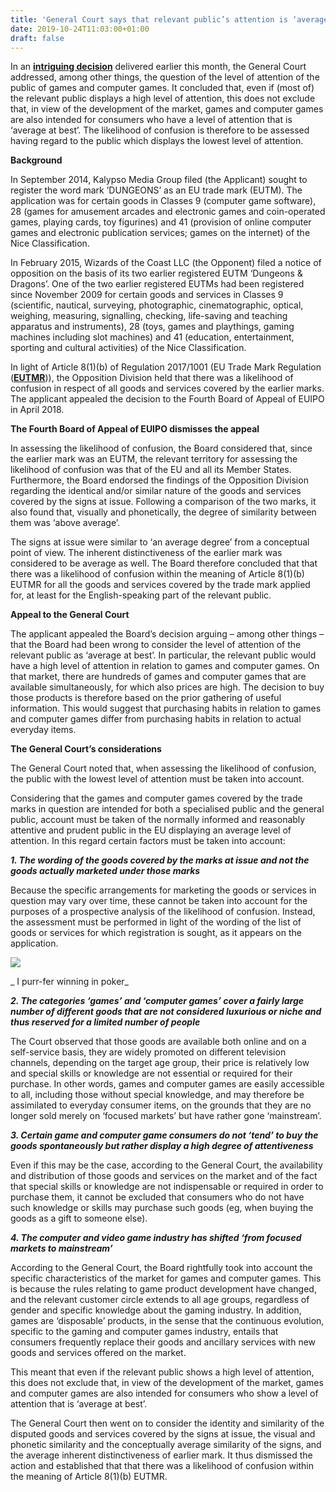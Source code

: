```yaml
---
title: 'General Court says that relevant public’s attention is ‘average at best’ when assessing likelihood of confusion relating to games and computer games (so that DUNGEONS is confusingly similar to DUNGEONS AND DRAGONS)'
date: 2019-10-24T11:03:00+01:00
draft: false
---
```


In an [**intriguing decision**](http://curia.europa.eu/juris/document/document.jsf?text=&docid=218927&pageIndex=0&doclang=EN&mode=lst&dir=&occ=first&part=1&cid=6853236) delivered earlier this month, the General Court addressed, among other things, the question of the level of attention of the public of games and computer games. It concluded that, even if (most of) the relevant public displays a high level of attention, this does not exclude that, in view of the development of the market, games and computer games are also intended for consumers who have a level of attention that is ‘average at best’. The likelihood of confusion is therefore to be assessed having regard to the public which displays the lowest level of attention.

  

**Background**

  

In September 2014, Kalypso Media Group filed (the Applicant) sought to register the word mark ’DUNGEONS’ as an EU trade mark (EUTM). The application was for certain goods in Classes 9 (computer game software), 28 (games for amusement arcades and electronic games and coin-operated games, playing cards, toy figurines) and 41 (provision of online computer games and electronic publication services; games on the internet) of the Nice Classification.

  

In February 2015, Wizards of the Coast LLC (the Opponent) filed a notice of opposition on the basis of its two earlier registered EUTM ‘Dungeons & Dragons’. One of the two earlier registered EUTMs had been registered since November 2009 for certain goods and services in Classes 9 (scientific, nautical, surveying, photographic, cinematographic, optical, weighing, measuring, signalling, checking, life-saving and teaching apparatus and instruments), 28 (toys, games and playthings, gaming machines including slot machines) and 41 (education, entertainment, sporting and cultural activities) of the Nice Classification.

  

In light of Article 8(1)(b) of Regulation 2017/1001 (EU Trade Mark Regulation ([**EUTMR**](https://eur-lex.europa.eu/legal-content/EN/TXT/PDF/?uri=CELEX:32017R1001&rid=3))), the Opposition Division held that there was a likelihood of confusion in respect of all goods and services covered by the earlier marks. The applicant appealed the decision to the Fourth Board of Appeal of EUIPO in April 2018.

  

**The Fourth Board of Appeal of EUIPO dismisses the appeal**

  

In assessing the likelihood of confusion, the Board considered that, since the earlier mark was an EUTM, the relevant territory for assessing the likelihood of confusion was that of the EU and all its Member States. Furthermore, the Board endorsed the findings of the Opposition Division regarding the identical and/or similar nature of the goods and services covered by the signs at issue. Following a comparison of the two marks, it also found that, visually and phonetically, the degree of similarity between them was ‘above average’.

  

The signs at issue were similar to ‘an average degree’ from a conceptual point of view. The inherent distinctiveness of the earlier mark was considered to be average as well. The Board therefore concluded that that there was a likelihood of confusion within the meaning of Article 8(1)(b) EUTMR for all the goods and services covered by the trade mark applied for, at least for the English-speaking part of the relevant public.

  

**Appeal to the General Court**

  

The applicant appealed the Board’s decision arguing – among other things – that the Board had been wrong to consider the level of attention of the relevant public as ‘average at best’. In particular, the relevant public would have a high level of attention in relation to games and computer games. On that market, there are hundreds of games and computer games that are available simultaneously, for which also prices are high. The decision to buy those products is therefore based on the prior gathering of useful information. This would suggest that purchasing habits in relation to games and computer games differ from purchasing habits in relation to actual everyday items.

  

**The General Court’s considerations**

  

The General Court noted that, when assessing the likelihood of confusion, the public with the lowest level of attention must be taken into account.

  

Considering that the games and computer games covered by the trade marks in question are intended for both a specialised public and the general public, account must be taken of the normally informed and reasonably attentive and prudent public in the EU displaying an average level of attention. In this regard certain factors must be taken into account:

  

_**1\. The wording of the goods covered by the marks at issue and not the goods actually marketed under those marks**_

  

Because the specific arrangements for marketing the goods or services in question may vary over time, these cannot be taken into account for the purposes of a prospective analysis of the likelihood of confusion. Instead, the assessment must be performed in light of the wording of the list of goods or services for which registration is sought, as it appears on the application.

  

[![](https://1.bp.blogspot.com/-gv9uV2FPNsw/XbA9iniOwTI/AAAAAAAABAQ/A1Lf1VDqiq0-e5Ld4QVjeno35M4FvZ2GgCLcBGAsYHQ/s1600/Coolidge-friend-in-need-cats-w.jpg)](https://1.bp.blogspot.com/-gv9uV2FPNsw/XbA9iniOwTI/AAAAAAAABAQ/A1Lf1VDqiq0-e5Ld4QVjeno35M4FvZ2GgCLcBGAsYHQ/s1600/Coolidge-friend-in-need-cats-w.jpg)

_ I purr-fer winning in poker_

_**2\. The categories ‘games’ and ‘computer games’ cover a fairly large number of different goods that are not considered luxurious or niche and thus reserved for a limited number of people**_

  

The Court observed that those goods are available both online and on a self-service basis, they are widely promoted on different television channels, depending on the target age group, their price is relatively low and special skills or knowledge are not essential or required for their purchase. In other words, games and computer games are easily accessible to all, including those without special knowledge, and may therefore be assimilated to everyday consumer items, on the grounds that they are no longer sold merely on ‘focused markets’ but have rather gone ‘mainstream’.

  

_**3\. Certain game and computer game consumers do not ‘tend’ to buy the goods spontaneously but rather display a high degree of attentiveness**_

  

Even if this may be the case, according to the General Court, the availability and distribution of those goods and services on the market and of the fact that special skills or knowledge are not indispensable or required in order to purchase them, it cannot be excluded that consumers who do not have such knowledge or skills may purchase such goods (eg, when buying the goods as a gift to someone else).

  

_**4\. The computer and video game industry has shifted ‘from focused markets to mainstream’**_

  

According to the General Court, the Board rightfully took into account the specific characteristics of the market for games and computer games. This is because the rules relating to game product development have changed, and the relevant customer circle extends to all age groups, regardless of gender and specific knowledge about the gaming industry. In addition, games are ‘disposable’ products, in the sense that the continuous evolution, specific to the gaming and computer games industry, entails that consumers frequently replace their goods and ancillary services with new goods and services offered on the market.

  

This meant that even if the relevant public shows a high level of attention, this does not exclude that, in view of the development of the market, games and computer games are also intended for consumers who show a level of attention that is ‘average at best’.

  

The General Court then went on to consider the identity and similarity of the disputed goods and services covered by the signs at issue, the visual and phonetic similarity and the conceptually average similarity of the signs, and the average inherent distinctiveness of earlier mark. It thus dismissed the action and established that that there was a likelihood of confusion within the meaning of Article 8(1)(b) EUTMR.